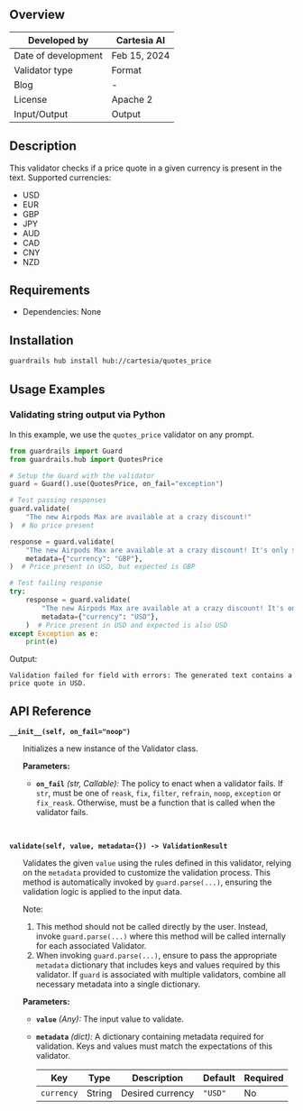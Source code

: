 ## Overview

| Developed by | Cartesia AI |
| --- | --- |
| Date of development | Feb 15, 2024 |
| Validator type | Format |
| Blog | - |
| License | Apache 2 |
| Input/Output | Output |

## Description

This validator checks if a price quote in a given currency is present in the text. Supported currencies:
- USD
- EUR
- GBP
- JPY
- AUD
- CAD
- CNY
- NZD


## Requirements
* Dependencies: None

## Installation

```bash
guardrails hub install hub://cartesia/quotes_price
```

## Usage Examples

### Validating string output via Python

In this example, we use the `quotes_price` validator on any prompt.

```python
from guardrails import Guard
from guardrails.hub import QuotesPrice

# Setup the Guard with the validator
guard = Guard().use(QuotesPrice, on_fail="exception")

# Test passing responses
guard.validate(
    "The new Airpods Max are available at a crazy discount!"
)  # No price present

response = guard.validate(
    "The new Airpods Max are available at a crazy discount! It's only $9.99!",
    metadata={"currency": "GBP"},
)  # Price present in USD, but expected is GBP

# Test failing response
try:
    response = guard.validate(
        "The new Airpods Max are available at a crazy discount! It's only $9.99!",
        metadata={"currency": "USD"},
    )  # Price present in USD and expected is also USD
except Exception as e:
    print(e)
```
Output:
```console
Validation failed for field with errors: The generated text contains a price quote in USD.
```

## API Reference

**`__init__(self, on_fail="noop")`**
<ul>

Initializes a new instance of the Validator class.

**Parameters:**

- **`on_fail`** *(str, Callable):* The policy to enact when a validator fails. If `str`, must be one of `reask`, `fix`, `filter`, `refrain`, `noop`, `exception` or `fix_reask`. Otherwise, must be a function that is called when the validator fails.

</ul>

<br>

**`validate(self, value, metadata={}) -> ValidationResult`**

<ul>

Validates the given `value` using the rules defined in this validator, relying on the `metadata` provided to customize the validation process. This method is automatically invoked by `guard.parse(...)`, ensuring the validation logic is applied to the input data.

Note:

1. This method should not be called directly by the user. Instead, invoke `guard.parse(...)` where this method will be called internally for each associated Validator.
2. When invoking `guard.parse(...)`, ensure to pass the appropriate `metadata` dictionary that includes keys and values required by this validator. If `guard` is associated with multiple validators, combine all necessary metadata into a single dictionary.

**Parameters:**

- **`value`** *(Any):* The input value to validate.
- **`metadata`** *(dict):* A dictionary containing metadata required for validation. Keys and values must match the expectations of this validator.
    
    
    | Key | Type | Description | Default | Required |
    | --- | --- | --- | --- | --- |
    | `currency` | String | Desired currency | `"USD"` | No |

</ul>
